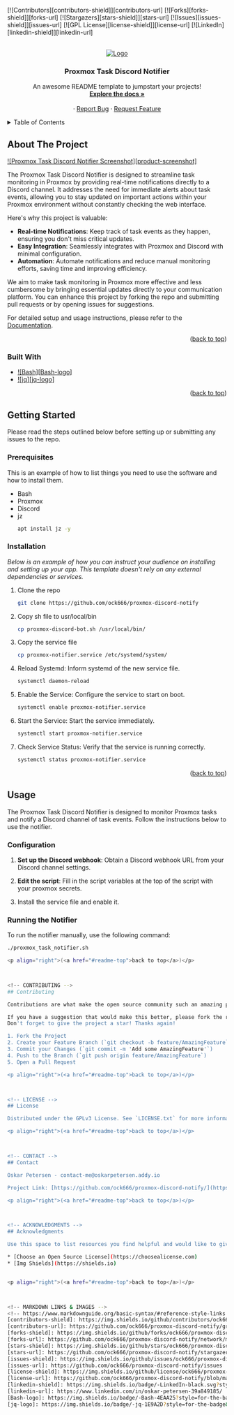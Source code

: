 <!-- Improved compatibility of back to top link: See: https://github.com/othneildrew/Best-README-Template/pull/73 -->
<a id="readme-top"></a>
<!--
*** Thanks for checking out the Best-README-Template. If you have a suggestion
*** that would make this better, please fork the repo and create a pull request
*** or simply open an issue with the tag "enhancement".
*** Don't forget to give the project a star!
*** Thanks again! Now go create something AMAZING! :D
-->



<!-- PROJECT SHIELDS -->
<!--
*** I'm using markdown "reference style" links for readability.
*** Reference links are enclosed in brackets [ ] instead of parentheses ( ).
*** See the bottom of this document for the declaration of the reference variables
*** for contributors-url, forks-url, etc. This is an optional, concise syntax you may use.
*** https://www.markdownguide.org/basic-syntax/#reference-style-links
-->
[![Contributors][contributors-shield]][contributors-url]
[![Forks][forks-shield]][forks-url]
[![Stargazers][stars-shield]][stars-url]
[![Issues][issues-shield]][issues-url]
[![GPL License][license-shield]][license-url]
[![LinkedIn][linkedin-shield]][linkedin-url]



<!-- PROJECT LOGO -->
<br />
<div align="center">
  <a href="https://github.com/ock666/proxmox-discord-notify">
    <img src="images/proxmox.svg" alt="Logo">
  </a>

  <h3 align="center">Proxmox Task Discord Notifier</h3>

  <p align="center">
    An awesome README template to jumpstart your projects!
    <br />
    <a href="https://github.com/ock666/proxmox-discord-notify"><strong>Explore the docs »</strong></a>
    <br />
    <br />
    ·
    <a href="https://github.com/ock666/proxmox-discord-notify/issues/new?labels=bug&template=bug-report---.md">Report Bug</a>
    ·
    <a href="https://github.com/ock666/proxmox-discord-notify/issues/new?labels=enhancement&template=feature-request---.md">Request Feature</a>
  </p>
</div>



<!-- TABLE OF CONTENTS -->
<details>
  <summary>Table of Contents</summary>
  <ol>
    <li>
      <a href="#about-the-project">About The Project</a>
      <ul>
        <li><a href="#built-with">Built With</a></li>
      </ul>
    </li>
    <li>
      <a href="#getting-started">Getting Started</a>
      <ul>
        <li><a href="#prerequisites">Prerequisites</a></li>
        <li><a href="#installation">Installation</a></li>
      </ul>
    </li>
    <li><a href="#usage">Usage</a></li>
    <li><a href="#contributing">Contributing</a></li>
    <li><a href="#license">License</a></li>
    <li><a href="#contact">Contact</a></li>
    <li><a href="#acknowledgments">Acknowledgments</a></li>
  </ol>
</details>



<!-- ABOUT THE PROJECT -->
## About The Project

[![Proxmox Task Discord Notifier Screenshot][product-screenshot]](https://example.com)

The Proxmox Task Discord Notifier is designed to streamline task monitoring in Proxmox by providing real-time notifications directly to a Discord channel. It addresses the need for immediate alerts about task events, allowing you to stay updated on important actions within your Proxmox environment without constantly checking the web interface.

Here's why this project is valuable:
* **Real-time Notifications**: Keep track of task events as they happen, ensuring you don't miss critical updates.
* **Easy Integration**: Seamlessly integrates with Proxmox and Discord with minimal configuration.
* **Automation**: Automate notifications and reduce manual monitoring efforts, saving time and improving efficiency.

We aim to make task monitoring in Proxmox more effective and less cumbersome by bringing essential updates directly to your communication platform. You can enhance this project by forking the repo and submitting pull requests or by opening issues for suggestions.

For detailed setup and usage instructions, please refer to the [Documentation](https://github.com/your_username/proxmox-task-notifier/wiki).

<p align="right">(<a href="#readme-top">back to top</a>)</p>



### Built With

* [![Bash][Bash-logo]](https://www.gnu.org/software/bash/)
* [![jq][jq-logo]](https://stedolan.github.io/jq/)

<p align="right">(<a href="#readme-top">back to top</a>)</p>



<!-- GETTING STARTED -->
## Getting Started

Please read the steps outlined below before setting up or submitting any issues to the repo.

### Prerequisites

This is an example of how to list things you need to use the software and how to install them.
* Bash
* Proxmox
* Discord
* jz
  ```sh
  apt install jz -y
  ```

### Installation

_Below is an example of how you can instruct your audience on installing and setting up your app. This template doesn't rely on any external dependencies or services._

1. Clone the repo
   ```sh
   git clone https://github.com/ock666/proxmox-discord-notify
   ```
2. Copy sh file to usr/local/bin
   ```sh
   cp proxmox-discord-bot.sh /usr/local/bin/
   ```
3. Copy the service file
   ```sh
   cp proxmox-notifier.service /etc/systemd/system/
   ```
4. Reload Systemd: Inform systemd of the new service file.
   ```sh
   systemctl daemon-reload
   ```
5. Enable the Service: Configure the service to start on boot.
   ```sh
   systemctl enable proxmox-notifier.service
   ```
6. Start the Service: Start the service immediately.
   ```sh
   systemctl start proxmox-notifier.service
   ```
7. Check Service Status: Verify that the service is running correctly.
   ```sh
   systemctl status proxmox-notifier.service
   ```

<p align="right">(<a href="#readme-top">back to top</a>)</p>



<!-- USAGE EXAMPLES -->
## Usage

The Proxmox Task Discord Notifier is designed to monitor Proxmox tasks and notify a Discord channel of task events. Follow the instructions below to use the notifier.

### Configuration

1. **Set up the Discord webhook**: Obtain a Discord webhook URL from your Discord channel settings.

2. **Edit the script**: Fill in the script variables at the top of the script with your proxmox secrets.

3. Install the service file and enable it.
### Running the Notifier

To run the notifier manually, use the following command:

```bash
./proxmox_task_notifier.sh

<p align="right">(<a href="#readme-top">back to top</a>)</p>



<!-- CONTRIBUTING -->
## Contributing

Contributions are what make the open source community such an amazing place to learn, inspire, and create. Any contributions you make are **greatly appreciated**.

If you have a suggestion that would make this better, please fork the repo and create a pull request. You can also simply open an issue with the tag "enhancement".
Don't forget to give the project a star! Thanks again!

1. Fork the Project
2. Create your Feature Branch (`git checkout -b feature/AmazingFeature`)
3. Commit your Changes (`git commit -m 'Add some AmazingFeature'`)
4. Push to the Branch (`git push origin feature/AmazingFeature`)
5. Open a Pull Request

<p align="right">(<a href="#readme-top">back to top</a>)</p>



<!-- LICENSE -->
## License

Distributed under the GPLv3 License. See `LICENSE.txt` for more information.

<p align="right">(<a href="#readme-top">back to top</a>)</p>



<!-- CONTACT -->
## Contact

Oskar Petersen - contact-me@oskarpetersen.addy.io

Project Link: [https://github.com/ock666/proxmox-discord-notify/](https://github.com/ock666/proxmox-discord-notify/)

<p align="right">(<a href="#readme-top">back to top</a>)</p>



<!-- ACKNOWLEDGMENTS -->
## Acknowledgments

Use this space to list resources you find helpful and would like to give credit to. I've included a few of my favorites to kick things off!

* [Choose an Open Source License](https://choosealicense.com)
* [Img Shields](https://shields.io)


<p align="right">(<a href="#readme-top">back to top</a>)</p>



<!-- MARKDOWN LINKS & IMAGES -->
<!-- https://www.markdownguide.org/basic-syntax/#reference-style-links -->
[contributors-shield]: https://img.shields.io/github/contributors/ock666/proxmox-discord-notify.svg?style=for-the-badge
[contributors-url]: https://github.com/ock666/proxmox-discord-notify/graphs/contributors
[forks-shield]: https://img.shields.io/github/forks/ock666/proxmox-discord-notify.svg?style=for-the-badge
[forks-url]: https://github.com/ock666/proxmox-discord-notify/network/members
[stars-shield]: https://img.shields.io/github/stars/ock666/proxmox-discord-notify.svg?style=for-the-badge
[stars-url]: https://github.com/ock666/proxmox-discord-notify/stargazers
[issues-shield]: https://img.shields.io/github/issues/ock666/proxmox-discord-notify.svg?style=for-the-badge
[issues-url]: https://github.com/ock666/proxmox-discord-notify/issues
[license-shield]: https://img.shields.io/github/license/ock666/proxmox-discord-notify.svg?style=for-the-badge
[license-url]: https://github.com/ock666/proxmox-discord-notify/blob/master/LICENSE.txt
[linkedin-shield]: https://img.shields.io/badge/-LinkedIn-black.svg?style=for-the-badge&logo=linkedin&colorB=555
[linkedin-url]: https://www.linkedin.com/in/oskar-petersen-39a849185/
[Bash-logo]: https://img.shields.io/badge/-Bash-4EAA25?style=for-the-badge&logo=gnu-bash&logoColor=white
[jq-logo]: https://img.shields.io/badge/-jq-1E9A2D?style=for-the-badge&logo=jq&logoColor=white

